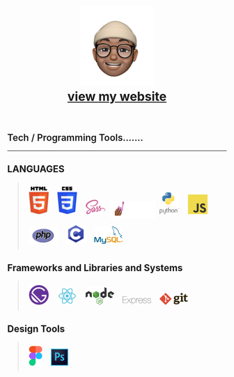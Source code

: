 <h1 align="center">
     <br>
        <a href="https://www.victoruniverse.com"><img src="https://raw.githubusercontent.com/cs50victor/personalwebsite/master/src/Assets/images/face.png" alt="my logo" width="170"></a>
    <br/>
     <a href="https://www.victoruniverse.com">view my website</a>
</h1>

<br/>
<h2 style="font-weight:600;">Tech / Programming Tools.......</h2>
<hr/>

## LANGUAGES
><img src="./forMarkDown/html5.svg" alt="html" width="45" style="margin:10px;"/><img src="./forMarkDown/css-3.svg" alt="css" width="45" style="margin:10px;"/><img src="./forMarkDown/sass.svg" alt="sass" width="45" style="margin:10px;"/><img src="./forMarkDown/styledcomponents.png" alt="styledcomponents" width="105" height="40"/><img src="./forMarkDown/python.svg" alt="python" width="45" style="margin:10px;"/><img src="./forMarkDown/javascript.svg" alt="javascript" width="45" style="margin:10px;"/><img src="./forMarkDown/php.svg" alt="php" width="65" height="40" style="margin:10px;"/><img src="./forMarkDown/c.svg" alt="c" width="45" style="margin:10px;"/><img src="./forMarkDown/mysql.svg" alt="mysql" width="65" height="40" style="margin:10px;"/>


## Frameworks and Libraries and Systems

><img src="./forMarkDown/gatsbyjs.svg" alt="gatsby" width="45" style="margin:10px;"/><img src="./forMarkDown/react.svg" alt="react" width="45" style="margin:10px;"/><img src="./forMarkDown/nodejs.svg" alt="nodejs" width="65" style="margin:10px;"/><img src="./forMarkDown/express.svg" alt="express" width="65" style="margin:10px;"/><img src="./forMarkDown/git.svg" alt="git" width="65" style="margin:10px;"/>

## Design Tools
><img src="./forMarkDown/figma.svg" alt="figma" width="30"  style="margin:10px;"/><img src="./forMarkDown/photoshop.svg" alt="photoshop" width="40" style="margin:10px;"/>
